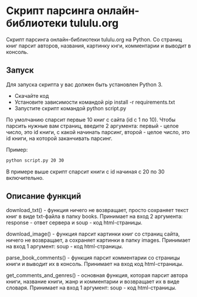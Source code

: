 # Скрипт парсинга онлайн-библиотеки tululu.org

Скрипт парсинга онлайн-библиотеки tululu.org на Python. Со страниц книг парсит авторов, названия, картинку кнги, комментарии и выводит в консоль.

## Запуск

Для запуска скрипта у вас должен быть установлен Python 3.

* Скачайте код
* Установите зависимости командой pip install -r requirements.txt
* Запустите скрипт командой python script.py

По умолчанию спарсит первые 10 книг с сайта (id с 1 по 10). 
Чтобы парсить нужные вам страниц, введите 2 аргумента: первый - целое число, это id книги, с какой начинать парсинг, второй - целое число, это id книги, на которой заканчивать парсинг.

Пример:

```bash
python script.py 20 30
```
В примере выше скрипт спарсит книги с id начиная с 20 по 30 включительно.

## Описание функций

download_txt() - функция ничего не возвращает, просто сохраняет текст книг в виде txt-файла в папку books. Принимает на вход 2 аргумента: response - ответ сервера и soup - код html-страницы.

download_image() - функция парсит картинки книг со страниц сайта, ничего не возвращает, а сохраняет картинки в папку images. Принимает на вход 1 аргумент: soup - код html-страницы.

parse_book_comments() - функция парсит комментарии со страницы книги и выводит их в консоль. Принимает на вход код html-страницы.

get_comments_and_genres() - основная функция, которая парсит автора книги, название книги, жанр и комментарии и возвращает их в виде словаря. Принимает на вход 1 аргумент: soup - код html-страницы.
